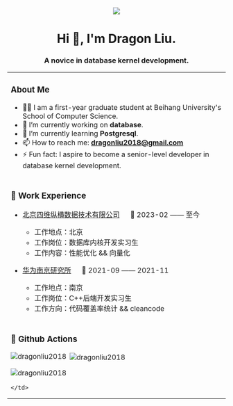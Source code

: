 <h1 align="center">
    <img src="https://readme-typing-svg.herokuapp.com/?lines=printf(%22Hello%2C%20World!%22);Welcome%20to%20my%20Github!&center=true&size=27">
</h1>

<h1 align="center">Hi 👋, I'm Dragon Liu.</h1>
<h3 align="center">A novice in database kernel development.</h3>

<table align="center">
<tr><td>

###  About Me
- 🧑‍💻 I am a first-year graduate student at Beihang University's School of Computer Science.
- 🔭 I’m currently working on **database**.
- 🌱 I’m currently learning **Postgresql**.
- 📫 How to reach me: **dragonliu2018@gmail.com**
- ⚡ Fun fact: I aspire to become a senior-level developer in database kernel development.
<!-- - 😄 Pronouns: ...
- 👯 I’m looking to collaborate on ...
- 🤔 I’m looking for help with ...
- 💬 Ask me about ... -->

</td></tr>
    
<tr>
<td>
  
### 🏢 Work Experience

- [北京四维纵横数据技术有限公司](https://www.ymatrix.cn/) &emsp; 📌 2023-02 —— 至今
  - 工作地点：北京
  - 工作岗位：数据库内核开发实习生
  - 工作内容：性能优化 && 向量化

- [华为南京研究所](https://www.huawei.com/cn/gallery/photos/facilities/nanjing-research-center-b) &emsp; 📌 2021-09 —— 2021-11
  - 工作地点：南京
  - 工作岗位：C++后端开发实习生
  - 工作方向：代码覆盖率统计 && cleancode

</td>
</tr>

<tr>
    <td>
        
### 🎉 Github Actions
<p><img align="left" src="https://readmestats.999857.xyz/api/top-langs?username=dragonliu2018&show_icons=true&locale=en&layout=compact" alt="dragonliu2018" /></p>
<p>&nbsp;<img align="center" src="https://readmestats.999857.xyz/api?username=dragonliu2018&show_icons=true&locale=en" alt="dragonliu2018" /></p>
<p><img align="center" src="https://github-readme-streak-stats.herokuapp.com/?user=dragonliu2018&" alt="dragonliu2018" /></p>

        
    </td>
</tr>

</table>



